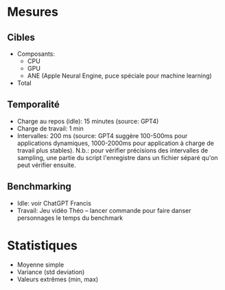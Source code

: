 # Mesures

## Cibles
- Composants:
  - CPU
  - GPU
  - ANE (Apple Neural Engine, puce spéciale pour machine learning)
- Total

## Temporalité
- Charge au repos (idle): 15 minutes (source: GPT4)
- Charge de travail: 1 min
- Intervalles: 200 ms (source: GPT4 suggère 100-500ms pour applications dynamiques, 1000-2000ms pour application à charge de travail plus stables). N.b.: pour vérifier précisions des intervalles de sampling, une partie du script l'enregistre dans un fichier séparé qu'on peut vérifier ensuite.

## Benchmarking
- Idle: voir ChatGPT Francis
- Travail: Jeu vidéo Théo – lancer commande pour faire danser personnages le temps du benchmark

# Statistiques
- Moyenne simple
- Variance (std deviation)
- Valeurs extrêmes (min, max)
